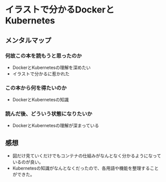 # イラストで分かるDockerとKubernetes

## メンタルマップ

### 何故この本を読もうと思ったのか

- DockerとKubernetesの理解を深めたい
- イラストで分かるに惹かれた

### この本から何を得たいのか

- DockerとKubernetesの知識

### 読んだ後、どういう状態になりたいか

- DockerとKubernetesの理解が深まっている

## 感想

- 図だけ見ていくだけでもコンテナの仕組みがなんとなく分かるようになっているのが良い。
- Kubernetesの知識がなんとなくだったので、各用語や機能を整理することができた。
